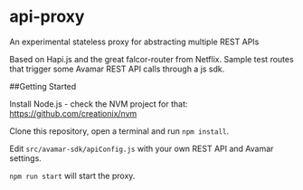 # api-proxy
An experimental stateless proxy for abstracting multiple REST APIs

Based on Hapi.js and the great falcor-router from Netflix. 
Sample test routes that trigger some Avamar REST API calls through a js sdk.

##Getting Started

Install Node.js - check the NVM project for that: https://github.com/creationix/nvm

Clone this repository, open a terminal and run `npm install`.

Edit `src/avamar-sdk/apiConfig.js` with your own REST API and Avamar settings.

`npm run start` will start the proxy. 
